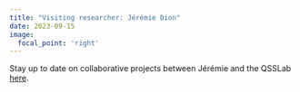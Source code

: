 ```yaml
---
title: "Visiting researcher: Jérémie Dion"
date: 2023-09-15
image:
  focal_point: 'right'
---
```


Stay up to date on collaborative projects between Jérémie and the QSSLab [here](https://www.qsslab.ca/project/).

<!--more-->
